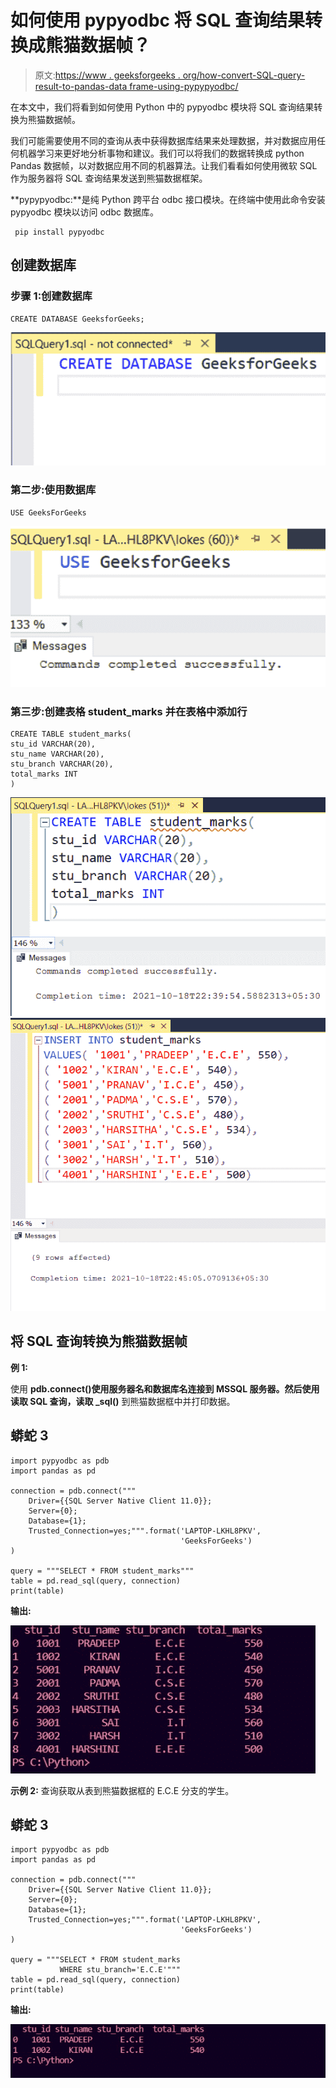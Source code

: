 # 如何使用 pypyodbc 将 SQL 查询结果转换成熊猫数据帧？

> 原文:[https://www . geeksforgeeks . org/how-convert-SQL-query-result-to-pandas-data frame-using-pypypyodbc/](https://www.geeksforgeeks.org/how-to-convert-sql-query-results-to-pandas-dataframe-using-pypyodbc/)

在本文中，我们将看到如何使用 Python 中的 pypyodbc 模块将 SQL 查询结果转换为熊猫数据帧。

我们可能需要使用不同的查询从表中获得数据库结果来处理数据，并对数据应用任何机器学习来更好地分析事物和建议。我们可以将我们的数据转换成 python Pandas 数据帧，以对数据应用不同的机器算法。让我们看看如何使用微软 SQL 作为服务器将 SQL 查询结果发送到熊猫数据框架。

**pypypyodbc:**是纯 Python 跨平台 odbc 接口模块。在终端中使用此命令安装 pypyodbc 模块以访问 odbc 数据库。

```
 pip install pypyodbc
```

## 创建数据库

### **步骤 1:创建数据库**

```
CREATE DATABASE GeeksforGeeks;
```

![](img/6858ba8d0fcbcb6027e6d44ce43c73ff.png)

### **第二步:使用数据库**

```
USE GeeksForGeeks
```

![](img/d2a0676e5970f044b851138088173e65.png)

### **第三步:创建表格 student_marks 并在表格中添加行**

```
CREATE TABLE student_marks(
stu_id VARCHAR(20),
stu_name VARCHAR(20),
stu_branch VARCHAR(20),
total_marks INT
)
```

![](img/c4cfc39f521fce81026a93a0d64ebd21.png) ![](img/928a6b1600c788780734e16573a79729.png)

## 将 SQL 查询转换为熊猫数据帧

**例 1:**

使用 **pdb.connect()使用服务器名和数据库名连接到 MSSQL 服务器。**然后使用**读取 SQL 查询，读取 _sql()** 到熊猫数据框中并打印数据。

## 蟒蛇 3

```
import pypyodbc as pdb 
import pandas as pd

connection = pdb.connect("""
    Driver={{SQL Server Native Client 11.0}};
    Server={0};
    Database={1};
    Trusted_Connection=yes;""".format('LAPTOP-LKHL8PKV',
                                      'GeeksForGeeks')
)

query = """SELECT * FROM student_marks"""
table = pd.read_sql(query, connection)
print(table)
```

**输出:**

![](img/c332b6888ed469441bb134b0a141ac0a.png)

**示例 2:** 查询获取从表到熊猫数据框的 E.C.E 分支的学生。

## 蟒蛇 3

```
import pypyodbc as pdb 
import pandas as pd

connection = pdb.connect("""
    Driver={{SQL Server Native Client 11.0}};
    Server={0};
    Database={1};
    Trusted_Connection=yes;""".format('LAPTOP-LKHL8PKV',
                                      'GeeksForGeeks')
)

query = """SELECT * FROM student_marks
           WHERE stu_branch='E.C.E'"""
table = pd.read_sql(query, connection)
print(table)
```

**输出:**

![](img/3e274befc5faad198231707258e408ab.png)